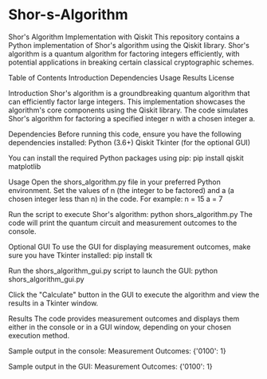 # Shor-s-Algorithm

Shor's Algorithm Implementation with Qiskit
This repository contains a Python implementation of Shor's algorithm using the Qiskit library. Shor's algorithm is a quantum algorithm for factoring integers efficiently, with potential applications in breaking certain classical cryptographic schemes.

Table of Contents
Introduction
Dependencies
Usage
Results
License

Introduction
Shor's algorithm is a groundbreaking quantum algorithm that can efficiently factor large integers. This implementation showcases the algorithm's core components using the Qiskit library. The code simulates Shor's algorithm for factoring a specified integer n with a chosen integer a.

Dependencies
Before running this code, ensure you have the following dependencies installed:
Python (3.6+)
Qiskit
Tkinter (for the optional GUI)

You can install the required Python packages using pip:
pip install qiskit matplotlib

Usage
Open the shors_algorithm.py file in your preferred Python environment.
Set the values of n (the integer to be factored) and a (a chosen integer less than n) in the code. For example:
n = 15
a = 7

Run the script to execute Shor's algorithm:
python shors_algorithm.py
The code will print the quantum circuit and measurement outcomes to the console.

Optional GUI
To use the GUI for displaying measurement outcomes, make sure you have Tkinter installed:
pip install tk

Run the shors_algorithm_gui.py script to launch the GUI:
python shors_algorithm_gui.py

Click the "Calculate" button in the GUI to execute the algorithm and view the results in a Tkinter window.

Results
The code provides measurement outcomes and displays them either in the console or in a GUI window, depending on your chosen execution method.

Sample output in the console:
Measurement Outcomes:
{'0100': 1}

Sample output in the GUI:
Measurement Outcomes:
{'0100': 1}
